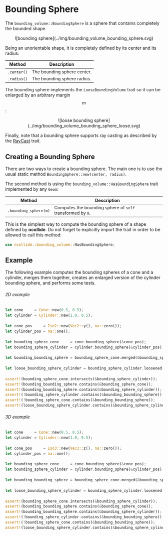 # Bounding Sphere

The `bounding_volume::BoundingSphere` is a sphere that contains completely the
bounded shape.

<center>
![bounding sphere](../img/bounding_volume_bounding_sphere.svg)
</center>

Being an unorientable shape, it is completely defined by its center and its
radius:

| Method      | Description                                                    |
|--           | --                                                             |
| `.center()` | The bounding sphere center. |
| `.radius()` | The bounding sphere radius. |


The bounding sphere implements the `LooseBoundingVolume` trait so it can be
enlarged by an arbitrary margin $$m$$:

<center>
![loose bounding sphere](../img/bounding_volume_bounding_sphere_loose.svg)
</center>

Finally, note that a bounding sphere supports ray casting as described by the
[RayCast](../ray_casting/index.html) trait.

## Creating a Bounding Sphere

There are two ways to create a bounding sphere. The main one is to use the usual
static method `BoundingSphere::new(center, radius)`.


The second method is using the `bounding_volume::HasBoundingSphere` trait
implemented by any `Geom`:

| Method                | Description                                                |
|--                     | --                                                         |
| `.bounding_sphere(m)` | Computes the bounding sphere of `self` transformed by `m`. |

This is the simplest way to compute the bounding sphere of a shape defined
by **ncollide**. Do not forget to explicitly import the trait in order to be
allowed to call this method:

```rust
use ncollide::bounding_volume::HasBoundingSphere;
```

## Example

The following example computes the bounding spheres of a cone and a cylinder,
merges them together, creates an enlarged version of the cylinder bounding
sphere, and performs some tests.

###### 2D example <span class="d2" onclick="window.open('../src/bounding_sphere2d.rs')"></span>
```rust
let cone     = Cone::new(0.5, 0.5);
let cylinder = Cylinder::new(1.0, 0.5);

let cone_pos     = Iso2::new(Vec2::y(), na::zero());
let cylinder_pos = na::one();

let bounding_sphere_cone     = cone.bounding_sphere(&cone_pos);
let bounding_sphere_cylinder = cylinder.bounding_sphere(&cylinder_pos);

let bounding_bounding_sphere = bounding_sphere_cone.merged(&bounding_sphere_cylinder);

let loose_bounding_sphere_cylinder = bounding_sphere_cylinder.loosened(1.0);

assert!(bounding_sphere_cone.intersects(&bounding_sphere_cylinder));
assert!(bounding_bounding_sphere.contains(&bounding_sphere_cone));
assert!(bounding_bounding_sphere.contains(&bounding_sphere_cylinder));
assert!(!bounding_sphere_cylinder.contains(&bounding_bounding_sphere));
assert!(!bounding_sphere_cone.contains(&bounding_bounding_sphere));
assert!(loose_bounding_sphere_cylinder.contains(&bounding_sphere_cylinder));
```

###### 3D example <span class="d3" onclick="window.open('../src/bounding_sphere3d.rs')"></span>
```rust
let cone     = Cone::new(0.5, 0.5);
let cylinder = Cylinder::new(1.0, 0.5);

let cone_pos     = Iso3::new(Vec3::z(), na::zero());
let cylinder_pos = na::one();

let bounding_sphere_cone     = cone.bounding_sphere(&cone_pos);
let bounding_sphere_cylinder = cylinder.bounding_sphere(&cylinder_pos);

let bounding_bounding_sphere = bounding_sphere_cone.merged(&bounding_sphere_cylinder);

let loose_bounding_sphere_cylinder = bounding_sphere_cylinder.loosened(1.0);

assert!(bounding_sphere_cone.intersects(&bounding_sphere_cylinder));
assert!(bounding_bounding_sphere.contains(&bounding_sphere_cone));
assert!(bounding_bounding_sphere.contains(&bounding_sphere_cylinder));
assert!(!bounding_sphere_cylinder.contains(&bounding_bounding_sphere));
assert!(!bounding_sphere_cone.contains(&bounding_bounding_sphere));
assert!(loose_bounding_sphere_cylinder.contains(&bounding_sphere_cylinder));
```
